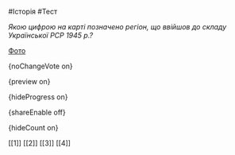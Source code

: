 #Історія #Тест

*Якою цифрою на карті позначено регіон, що ввійшов до складу Української РСР 1945 р.?*

[Фото](https://zno.osvita.ua//doc/images/znotest/17/1795/hist-prob-2010_42_1795.jpg)

{noChangeVote on}

{preview on}

{hideProgress on}

{shareEnable off}

{hideCount on}

[[1]]
[[2]]
[[3]]
[[4]]
